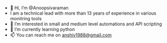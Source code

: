 - 👋 Hi, I’m @Anoopsivaraman
- I am a technical lead with more than 13 years of experience in various monitring tools
- 👀 I’m interested in small and medium level automations and API scripting
- 🌱 I’m currently learning python 
- 📫 You can reach me on anshiv1988@gmail.com

<!---
Anoopsivaraman/Anoopsivaraman is a ✨ special ✨ repository because its `README.md` (this file) appears on your GitHub profile.
You can click the Preview link to take a look at your changes.
--->
